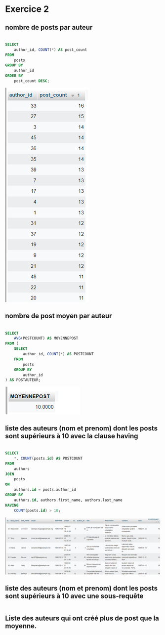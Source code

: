 # Exercice 2

## nombre de posts par auteur

```SQL

SELECT 
    author_id, COUNT(*) AS post_count
FROM 
    posts
GROUP BY 
    author_id
ORDER BY 
    post_count DESC;

```

![alt text](image1.png)

## nombre de post moyen par auteur

```SQL

SELECT 
    AVG(POSTCOUNT) AS MOYENNEPOST
FROM (
    SELECT 
        author_id, COUNT(*) AS POSTCOUNT
    FROM 
        posts
    GROUP BY 
        author_id
) AS POSTAUTEUR;

```

![alt text](image2.png)

## liste des auteurs (nom et prenom) dont les posts sont supérieurs à 10 avec la clause having

```SQL

SELECT 
    *, COUNT(posts.id) AS POSTCOUNT
FROM 
    authors
JOIN 
    posts 
ON 
    authors.id = posts.author_id
GROUP BY 
    authors.id, authors.first_name, authors.last_name
HAVING 
    COUNT(posts.id) > 10;

```

![alt text](image3.png)

## liste des auteurs (nom et prenom) dont les posts sont supérieurs à 10 avec une sous-requête


```SQL

```

## Liste des auteurs qui ont créé plus de post que la moyenne.

```SQL

```